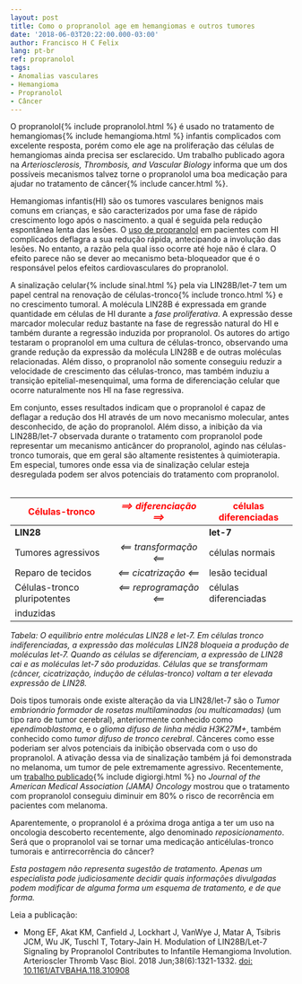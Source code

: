 ```yaml
---
layout: post
title: Como o propranolol age em hemangiomas e outros tumores
date: '2018-06-03T20:22:00.000-03:00'
author: Francisco H C Felix
lang: pt-br
ref: propranolol
tags:
- Anomalias vasculares
- Hemangioma
- Propranolol
- Câncer
---
```


O propranolol{% include propranolol.html %} é usado no tratamento de hemangiomas{% include hemangioma.html %} infantis complicados com excelente resposta, porém como ele age na proliferação das células de hemangiomas ainda precisa ser esclarecido. Um trabalho publicado agora na _Arteriosclerosis, Thrombosis, and Vascular Biology_ informa que um dos possíveis mecanismos talvez torne o propranolol uma boa medicação para ajudar no tratamento de câncer{% include cancer.html %}.
<!--more-->

Hemangiomas infantis(HI) são os tumores vasculares benignos mais comuns em crianças, e são caracterizados por uma fase de rápido crescimento logo após o nascimento. a qual é seguida pela redução espontânea lenta das lesões. O [uso de propranolol](http://bit.ly/fhcflxEw) em pacientes com HI complicados deflagra a sua redução rápida, antecipando a involução das lesões. No entanto, a razão pela qual isso ocorre até hoje não é clara. O efeito parece não se dever ao mecanismo beta-bloqueador que é o responsável pelos efeitos cardiovasculares do propranolol.

A sinalização celular{% include sinal.html %} pela via LIN28B/let-7 tem um papel central na renovação de células-tronco{% include tronco.html %} e no crescimento tumoral. A molécula LIN28B é expressada em grande quantidade em células de HI durante a _fase proliferativa_. A expressão desse marcador molecular reduz bastante na fase de regressão natural do HI e também durante a regressão induzida por propranolol. Os autores do artigo testaram o propranolol em uma cultura de células-tronco, observando uma grande redução da expressão da molécula LIN28B e de outras moléculas relacionadas. Além disso,  o propranolol não somente conseguiu reduzir a velocidade de crescimento das células-tronco, mas também induziu a transição epitelial-mesenquimal, uma forma de diferenciação celular que ocorre naturalmente nos HI na fase regressiva.

Em conjunto, esses resultados indicam que o propranolol é capaz de deflagar a redução dos HI através de um novo mecanismo molecular, antes desconhecido, de ação do propranolol. Além disso, a inibição da via LIN28B/let-7 observada durante o tratamento com propranolol pode representar um mecanismo anticâncer do propranolol, agindo nas células-tronco tumorais, que em geral são altamente resistentes à quimioterapia. Em especial, tumores onde essa via de sinalização celular esteja desregulada podem ser alvos potenciais do tratamento com propranolol.
<br/><br/>

| <font color="red">Células-tronco</font> | _<font color="red">&xrArr; diferenciação &xrArr;</font>_ | <font color="red">células diferenciadas</font> |
| --- |:---:| --- |
| **LIN28** | | **let-7** |
| Tumores agressivos | _<font>&xlArr; transformação &xlArr;</font>_ | células normais |
| Reparo de tecidos | _<font>&xlArr; cicatrização &xlArr;</font>_ | lesão tecidual |
| Células-tronco pluripotentes | _<font>&xlArr; reprogramação &xlArr;</font>_ | células diferenciadas |
| induzidas | | |

_Tabela: O equilíbrio entre moléculas LIN28 e let-7. Em células tronco indiferenciadas, a expressão das moléculas LIN28 bloqueia a produção de moléculas let-7. Quando as células se diferenciam, a expressão de LIN28 cai e as moléculas let-7 são produzidas. Células que se transformam (câncer, cicatrização, indução de células-tronco) voltam a ter elevada expressão de LIN28._

Dois tipos tumorais onde existe alteração da via LIN28/let-7 são o _Tumor embrionário formador de rosetas multilaminadas (ou multicamadas)_ (um tipo raro de tumor cerebral), anteriormente conhecido como _ependimoblastoma_, e o _glioma difuso de linha média H3K27M+_, também conhecido como _tumor difuso de tronco cerebral_. Cânceres como esse poderiam ser alvos potenciais da inibição observada com o uso do propranolol. A ativação dessa via de sinalização também já foi demonstrada no melanoma, um tumor de pele extremamente agressivo. Recentemente, um [trabalho publicado](http://bit.ly/fhcflx7x){% include digiorgi.html %} no _Journal of the American Medical Association (JAMA) Oncology_ mostrou que o tratamento com propranolol conseguiu diminuir em 80% o risco de recorrência em pacientes com melanoma.

Aparentemente, o propranolol é a próxima droga antiga a ter um uso na oncologia descoberto recentemente, algo denominado _reposicionamento_. Será que o propranolol vai se tornar uma medicação anticélulas-tronco tumorais e antirrecorrência do câncer?

_Esta postagem não representa sugestão de tratamento. Apenas um especialista pode judiciosamente decidir quais informações divulgadas podem modificar de alguma forma um esquema de tratamento, e de que forma._

Leia a publicação:
- Mong EF, Akat KM, Canfield J, Lockhart J, VanWye J, Matar A, Tsibris JCM, Wu
JK, Tuschl T, Totary-Jain H. Modulation of LIN28B/Let-7 Signaling by Propranolol
Contributes to Infantile Hemangioma Involution. Arterioscler Thromb Vasc Biol.
2018 Jun;38(6):1321-1332. [doi: 10.1161/ATVBAHA.118.310908](http://doi.org/10.1161/ATVBAHA.118.310908)

